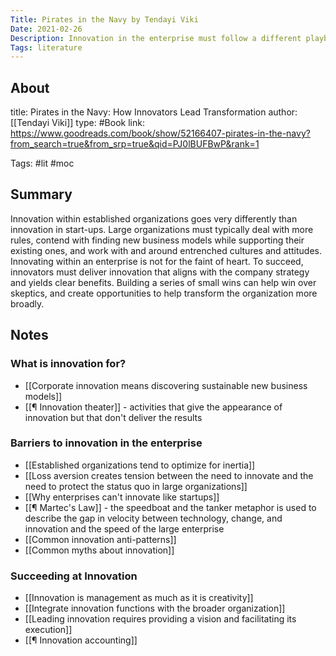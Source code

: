 ```yaml
---
Title: Pirates in the Navy by Tendayi Viki
Date: 2021-02-26
Description: Innovation in the enterprise must follow a different playbook than the one used by startups and disruptors. 
Tags: literature
---
```


## About
title: Pirates in the Navy: How Innovators Lead Transformation
author: [[Tendayi Viki]]
type: #Book
link: https://www.goodreads.com/book/show/52166407-pirates-in-the-navy?from_search=true&from_srp=true&qid=PJ0lBUFBwP&rank=1

Tags: #lit #moc

## Summary
Innovation within established organizations goes very differently than innovation in start-ups. Large organizations must typically deal with more rules, contend with finding new business models while supporting their existing ones, and work with and around entrenched cultures and attitudes. Innovating within an enterprise is not for the faint of heart. To succeed, innovators must deliver innovation that aligns with the company strategy and yields clear benefits. Building a series of small wins can help win over skeptics, and create opportunities to help transform the organization more broadly. 

## Notes

### What is innovation for? 
- [[Corporate innovation means discovering sustainable new business models]]
- [[¶ Innovation theater]] - activities that give the appearance of innovation but that don't deliver the results

### Barriers to innovation in the enterprise
- [[Established organizations tend to optimize for inertia]]
- [[Loss aversion creates tension between the need to innovate and the need to protect the status quo in large organizations]]
- [[Why enterprises can't innovate like startups]]
- [[¶ Martec's Law]] - the speedboat and the tanker metaphor is used to describe the gap in velocity between technology, change, and innovation and the speed of the large enterprise
- [[Common innovation anti-patterns]]
- [[Common myths about innovation]]

### Succeeding at Innovation
- [[Innovation is management as much as it is creativity]]
- [[Integrate innovation functions with the broader organization]]
- [[Leading innovation requires providing a vision and facilitating its execution]]
- [[¶ Innovation accounting]]

